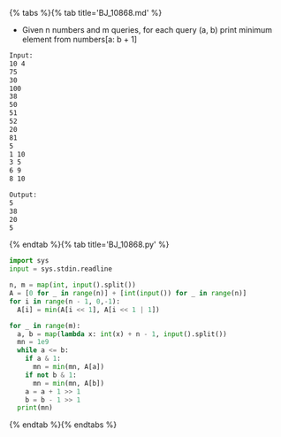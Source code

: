{% tabs %}{% tab title='BJ_10868.md' %}

* Given n numbers and m queries, for each query (a, b) print minimum element from numbers[a: b + 1]

```txt
Input:
10 4
75
30
100
38
50
51
52
20
81
5
1 10
3 5
6 9
8 10

Output:
5
38
20
5
```

{% endtab %}{% tab title='BJ_10868.py' %}

```py
import sys
input = sys.stdin.readline

n, m = map(int, input().split())
A = [0 for _ in range(n)] + [int(input()) for _ in range(n)]
for i in range(n - 1, 0,-1):
  A[i] = min(A[i << 1], A[i << 1 | 1])

for _ in range(m):
  a, b = map(lambda x: int(x) + n - 1, input().split())
  mn = 1e9
  while a <= b:
    if a & 1:
      mn = min(mn, A[a])
    if not b & 1:
      mn = min(mn, A[b])
    a = a + 1 >> 1
    b = b - 1 >> 1
  print(mn)
```

{% endtab %}{% endtabs %}
